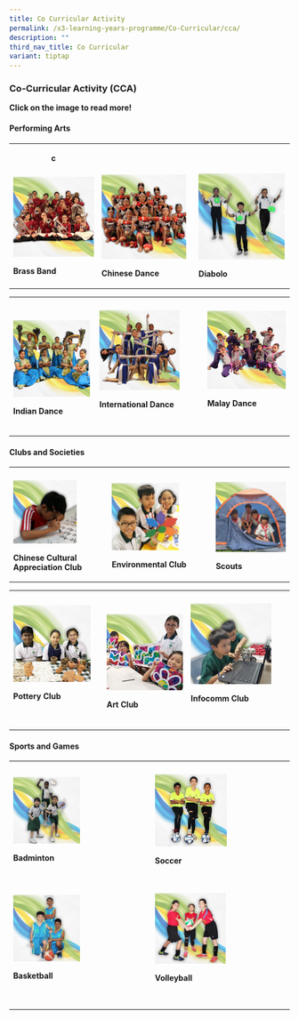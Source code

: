 ```yaml
---
title: Co Curricular Activity
permalink: /x3-learning-years-programme/Co-Curricular/cca/
description: ""
third_nav_title: Co Curricular
variant: tiptap
---
```

<h3>Co-Curricular&nbsp;Activity (CCA)</h3>
<p><strong>Click on the image to read more!</strong>
</p>
<h4>Performing Arts</h4>
<table style="minWidth: 75px">
<colgroup>
<col>
<col>
<col>
</colgroup>
<tbody>
<tr>
<th rowspan="1" colspan="1">
<p>c</p>
</th>
<th rowspan="1" colspan="1">
<p></p>
</th>
<th rowspan="1" colspan="1">
<p></p>
</th>
</tr>
<tr>
<td rowspan="1" colspan="1">
<div class="isomer-image-wrapper">
<img style="width:115%" height="auto" width="100%" src="/images/cca1.png">
</div>
<p><strong>Brass Band</strong>
</p>
</td>
<td rowspan="1" colspan="1">
<div class="isomer-image-wrapper">
<img style="width:95%" height="auto" width="100%" src="/images/cca2.png">
</div>
<p><strong>Chinese Dance</strong>
</p>
</td>
<td rowspan="1" colspan="1">
<div class="isomer-image-wrapper">
<img style="width: 99%;" height="auto" width="100%" alt="" src="/images/cca3.png">
</div>
<p><strong>Diabolo</strong>
</p>
</td>
</tr>
</tbody>
</table>
<table style="minWidth: 75px">
<colgroup>
<col>
<col>
<col>
</colgroup>
<tbody>
<tr>
<th rowspan="1" colspan="1">
<p></p>
</th>
<th rowspan="1" colspan="1">
<p></p>
</th>
<th rowspan="1" colspan="1">
<p></p>
</th>
</tr>
<tr>
<td rowspan="1" colspan="1">
<div class="isomer-image-wrapper">
<img style="width:98%" height="auto" width="100%" src="/images/cca4.png">
</div>
<p><strong>Indian Dance</strong>
</p>
</td>
<td rowspan="1" colspan="1">
<div class="isomer-image-wrapper">
<img style="width:80%" height="auto" width="100%" src="/images/cca5.png">
</div>
<p><strong>International Dance</strong>
</p>
<p>
<br>
</p>
</td>
<td rowspan="1" colspan="1">
<div class="isomer-image-wrapper">
<img style="width:105%" height="auto" width="100%" src="/images/cca6.png">
</div>
<p><strong>Malay Dance</strong>
</p>
<p>
<br>
</p>
</td>
</tr>
</tbody>
</table>
<h4>Clubs and Societies</h4>
<table style="minWidth: 75px">
<colgroup>
<col>
<col>
<col>
</colgroup>
<tbody>
<tr>
<th rowspan="1" colspan="1">
<p></p>
</th>
<th rowspan="1" colspan="1">
<p></p>
</th>
<th rowspan="1" colspan="1">
<p></p>
</th>
</tr>
<tr>
<td rowspan="1" colspan="1">
<div class="isomer-image-wrapper">
<img style="width:70%" height="auto" width="100%" src="/images/cca7.png">
</div>
<p><strong>Chinese Cultural Appreciation Club</strong>
</p>
</td>
<td rowspan="1" colspan="1">
<div class="isomer-image-wrapper">
<img style="width:70%" height="auto" width="100%" src="/images/cca8.png">
</div>
<p><strong>Environmental Club</strong>
</p>
</td>
<td rowspan="1" colspan="1">
<div class="isomer-image-wrapper">
<img style="width:165%" height="auto" width="100%" src="/images/cca9.png">
</div>
<p><strong>Scouts</strong>
</p>
</td>
</tr>
</tbody>
</table>
<table style="minWidth: 75px">
<colgroup>
<col>
<col>
<col>
</colgroup>
<tbody>
<tr>
<th rowspan="1" colspan="1">
<p></p>
</th>
<th rowspan="1" colspan="1">
<p></p>
</th>
<th rowspan="1" colspan="1">
<p></p>
</th>
</tr>
<tr>
<td rowspan="1" colspan="1">
<div class="isomer-image-wrapper">
<img style="width:90%" height="auto" width="100%" src="/images/cca10.png">
</div>
<p><strong>Pottery Club</strong>
</p>
<p>
<br>
</p>
</td>
<td rowspan="1" colspan="1">
<div class="isomer-image-wrapper">
<img style="width:105%" height="auto" width="100%" src="/images/cca11.png">
</div>
<p><strong>Art Club </strong>
<br>
</p>
</td>
<td rowspan="1" colspan="1">
<div class="isomer-image-wrapper">
<img style="width:85%" height="auto" width="100%" src="/images/cca12.png">
</div>
<p><strong>Infocomm Club</strong>
</p>
<p>
<br>
</p>
</td>
</tr>
</tbody>
</table>
<h4>Sports and Games</h4>
<table style="minWidth: 50px">
<colgroup>
<col>
<col>
</colgroup>
<tbody>
<tr>
<th rowspan="1" colspan="1">
<p></p>
</th>
<th rowspan="1" colspan="1">
<p></p>
</th>
</tr>
<tr>
<td rowspan="1" colspan="1">
<div class="isomer-image-wrapper">
<img style="width:50%" height="auto" width="100%" src="/images/cca13.png">
</div>
<p><strong>Badminton</strong>
</p>
<p>
<br>
</p>
</td>
<td rowspan="1" colspan="1">
<div class="isomer-image-wrapper">
<img style="width:55%" height="auto" width="100%" src="/images/cca14.png">
</div>
<p><strong>Soccer</strong>
</p>
<p>
<br>
</p>
</td>
</tr>
<tr>
<td rowspan="1" colspan="1">
<div class="isomer-image-wrapper">
<img style="width:50%" height="auto" width="100%" src="/images/cca15.png">
</div>
<p><strong>Basketball</strong>
</p>
<p>
<br>
</p>
</td>
<td rowspan="1" colspan="1">
<div class="isomer-image-wrapper">
<img style="width:54%" height="auto" width="100%" src="/images/cca16.png">
</div>
<p><strong>Volleyball</strong>
</p>
<p>
<br>
</p>
</td>
</tr>
</tbody>
</table>
<p></p>